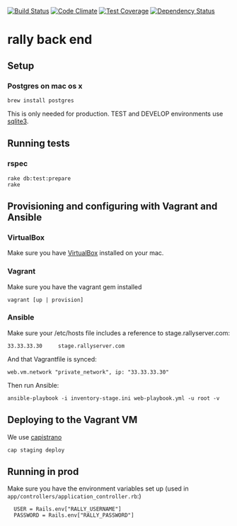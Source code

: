 [![Build Status](https://travis-ci.org/ihassin/rally_backend.svg?branch=master)](https://travis-ci.org/ihassin/rally_backend) [![Code Climate](https://codeclimate.com/github/ihassin/rally_backend/badges/gpa.svg)](https://codeclimate.com/github/ihassin/rally_backend) [![Test Coverage](https://codeclimate.com/github/ihassin/rally_backend/badges/coverage.svg)](https://codeclimate.com/github/ihassin/rally_backend)
[![Dependency Status](https://gemnasium.com/ihassin/rally_backend.svg)](https://gemnasium.com/ihassin/rally_backend)

# rally back end

## Setup

### Postgres on mac os x

```
brew install postgres

```
This is only needed for production. TEST and DEVELOP environments use [sqlite3](https://sqlite.org).

## Running tests

### rspec

```
rake db:test:prepare
rake

```

## Provisioning and configuring with Vagrant and Ansible

### VirtualBox

Make sure you have [VirtualBox](https://www.virtualbox.org) installed on your mac.

### Vagrant

Make sure you have the vagrant gem installed

```
vagrant [up | provision]

```

### Ansible

Make sure your /etc/hosts file includes a reference to stage.rallyserver.com:

```
33.33.33.30     stage.rallyserver.com
```
And that Vagrantfile is synced:

```
web.vm.network "private_network", ip: "33.33.33.30"
```

Then run Ansible:

```
ansible-playbook -i inventory-stage.ini web-playbook.yml -u root -v

```

## Deploying to the Vagrant VM

We use [capistrano](http://capistranorb.com)

```
cap staging deploy

```

## Running in prod
Make sure you have the environment variables set up (used in ```app/controllers/application_controller.rb```:)

```
  USER = Rails.env["RALLY_USERNAME"]
  PASSWORD = Rails.env["RALLY_PASSWORD"]
```
